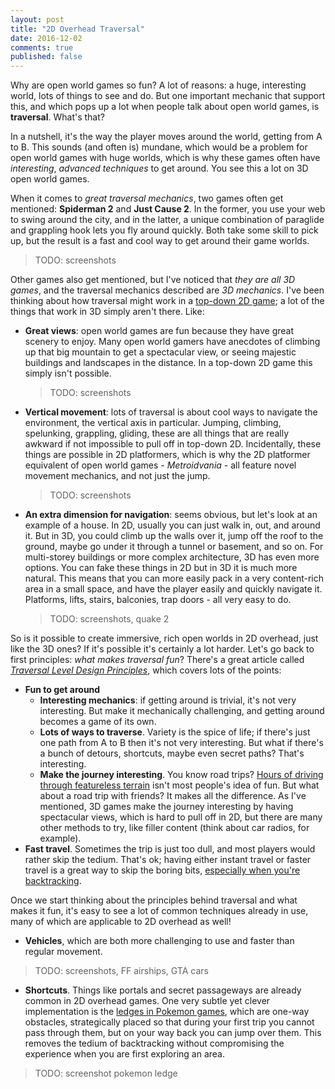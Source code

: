 ```yaml
---
layout: post
title: "2D Overhead Traversal"
date: 2016-12-02
comments: true
published: false
---
```


Why are open world games so fun? A lot of reasons: a huge, interesting world, lots of things to see and do. But one important mechanic that support this, and which pops up a lot when people talk about open world games, is **traversal**. What's that?

In a nutshell, it's the way the player moves around the world, getting from A to B. This sounds (and often is) mundane, which would be a problem for open world games with huge worlds, which is why these games often have *interesting*, *advanced techniques* to get around. You see this a lot on 3D open world games.

When it comes to *great traversal mechanics*, two games  often get mentioned: **Spiderman 2** and **Just Cause 2**. In the former, you use your web to swing around the city, and in the latter, a unique combination of paraglide and grappling hook lets you fly around quickly. Both take some skill to pick up, but the result is a fast and cool way to get around their game worlds.

> TODO: screenshots

Other games also get mentioned, but I've noticed that *they are all 3D games*, and the traversal mechanics described are *3D mechanics*. I've been thinking about how traversal might work in a [top-down 2D game](http://cxong.github.io/cdogs-sdl); a lot of the things that work in 3D simply aren't there. Like:

- **Great views**: open world games are fun because they have great scenery to enjoy. Many open world gamers have anecdotes of climbing up that big mountain to get a spectacular view, or seeing majestic buildings and landscapes in the distance. In a top-down 2D game this simply isn't possible.

  > TODO: screenshots

- **Vertical movement**: lots of traversal is about cool ways to navigate the environment, the vertical axis in particular. Jumping, climbing, spelunking, grappling, gliding, these are all things that are really awkward if not impossible to pull off in top-down 2D. Incidentally, these things are possible in 2D platformers, which is why the 2D platformer equivalent of open world games - *Metroidvania* - all feature novel movement mechanics, and not just the jump.

  > TODO: screenshots

- **An extra dimension for navigation**: seems obvious, but let's look at an example of a house. In 2D, usually you can just walk in, out, and around it. But in 3D, you could climb up the walls over it, jump off the roof to the ground, maybe go under it through a tunnel or basement, and so on. For multi-storey buildings or more complex architecture, 3D has even more options. You can fake these things in 2D but in 3D it is much more natural. This means that you can more easily pack in a very content-rich area in a small space, and have the player easily and quickly navigate it. Platforms, lifts, stairs, balconies, trap doors - all very easy to do.

  > TODO: screenshots, quake 2

So is it possible to create immersive, rich open worlds in 2D overhead, just like the 3D ones? If it's possible it's certainly a lot harder. Let's go back to first principles: *what makes traversal fun*? There's a great article called [*Traversal Level Design Principles*](http://www.gamasutra.com/blogs/TravisHoffstetter/20160107/263175/Traversal_Level_Design_Principles.php), which covers lots of the points:

- **Fun to get around**
  - **Interesting mechanics**: if getting around is trivial, it's not very interesting. But make it mechanically challenging, and getting around becomes a game of its own.
  - **Lots of ways to traverse**. Variety is the spice of life; if there's just one path from A to B then it's not very interesting. But what if there's a bunch of detours, shortcuts, maybe even secret paths? That's interesting.
  - **Make the journey interesting**. You know road trips? [Hours of driving through featureless terrain](https://en.wikipedia.org/wiki/Penn_%26_Teller's_Smoke_and_Mirrors#Desert_Bus) isn't most people's idea of fun. But what about a road trip with friends? It makes all the difference. As I've mentioned, 3D games make the journey interesting by having spectacular views, which is hard to pull off in 2D, but there are many other methods to try, like filler content (think about car radios, for example).
- **Fast travel**. Sometimes the trip is just too dull, and most players would rather skip the tedium. That's ok; having either instant travel or faster travel is a great way to skip the boring bits, [especially when you're backtracking](http://gamedev.stackexchange.com/q/83893/26250).

Once we start thinking about the principles behind traversal and what makes it fun, it's easy to see a lot of common techniques already in use, many of which are applicable to 2D overhead as well!

- **Vehicles**, which are both more challenging to use and faster than regular movement.

> TODO: screenshots, FF airships, GTA cars

- **Shortcuts**. Things like portals and secret passageways are already common in 2D overhead games. One very subtle yet clever implementation is the [ledges in Pokemon games](http://bulbapedia.bulbagarden.net/wiki/Ledge), which are one-way obstacles, strategically placed so that during your first trip you cannot pass through them, but on your way back you can jump over them. This removes the tedium of backtracking without compromising the experience when you are first exploring an area.

> TODO: screenshot pokemon ledge

